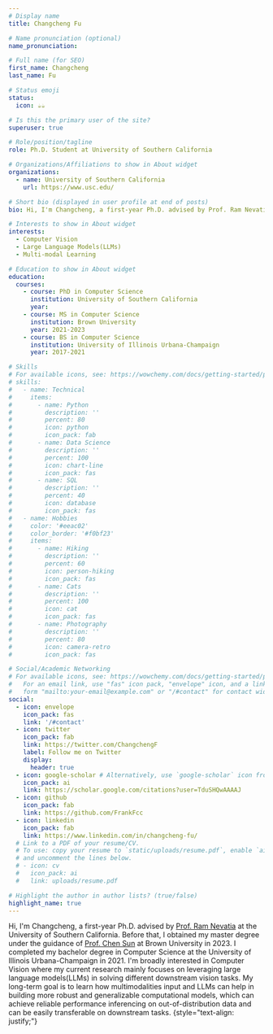 ```yaml
---
# Display name
title: Changcheng Fu

# Name pronunciation (optional)
name_pronunciation: 

# Full name (for SEO)
first_name: Changcheng
last_name: Fu

# Status emoji
status:
  icon: ☕️☕️

# Is this the primary user of the site?
superuser: true

# Role/position/tagline
role: Ph.D. Student at University of Southern California

# Organizations/Affiliations to show in About widget
organizations:
  - name: University of Southern California
    url: https://www.usc.edu/

# Short bio (displayed in user profile at end of posts)
bio: Hi, I'm Changcheng, a first-year Ph.D. advised by Prof. Ram Nevatia at the University of Southern California. I'm broadly interested in Computer Vision where my current research mainly focuses on leveraging large language models(LLMs) in solving different downstream vision tasks. My long-term goal is to learn how multimodalities input and LLMs can help in building more robust and generalizable computational models, which can achieve reliable performance inferencing on out-of-distribution data and can be easily transferable on downstream tasks.

# Interests to show in About widget
interests:
  - Computer Vision
  - Large Language Models(LLMs)
  - Multi-modal Learning

# Education to show in About widget
education:
  courses:
    - course: PhD in Computer Science
      institution: University of Southern California
      year: 
    - course: MS in Computer Science
      institution: Brown University
      year: 2021-2023
    - course: BS in Computer Science
      institution: University of Illinois Urbana-Champaign
      year: 2017-2021

# Skills
# For available icons, see: https://wowchemy.com/docs/getting-started/page-builder/#icons
# skills:
#   - name: Technical
#     items:
#       - name: Python
#         description: ''
#         percent: 80
#         icon: python
#         icon_pack: fab
#       - name: Data Science
#         description: ''
#         percent: 100
#         icon: chart-line
#         icon_pack: fas
#       - name: SQL
#         description: ''
#         percent: 40
#         icon: database
#         icon_pack: fas
#   - name: Hobbies
#     color: '#eeac02'
#     color_border: '#f0bf23'
#     items:
#       - name: Hiking
#         description: ''
#         percent: 60
#         icon: person-hiking
#         icon_pack: fas
#       - name: Cats
#         description: ''
#         percent: 100
#         icon: cat
#         icon_pack: fas
#       - name: Photography
#         description: ''
#         percent: 80
#         icon: camera-retro
#         icon_pack: fas

# Social/Academic Networking
# For available icons, see: https://wowchemy.com/docs/getting-started/page-builder/#icons
#   For an email link, use "fas" icon pack, "envelope" icon, and a link in the
#   form "mailto:your-email@example.com" or "/#contact" for contact widget.
social:
  - icon: envelope
    icon_pack: fas
    link: '/#contact'
  - icon: twitter
    icon_pack: fab
    link: https://twitter.com/ChangchengF
    label: Follow me on Twitter
    display:
      header: true
  - icon: google-scholar # Alternatively, use `google-scholar` icon from `ai` icon pack
    icon_pack: ai
    link: https://scholar.google.com/citations?user=TduSHQwAAAAJ
  - icon: github
    icon_pack: fab
    link: https://github.com/FrankFcc
  - icon: linkedin
    icon_pack: fab
    link: https://www.linkedin.com/in/changcheng-fu/
  # Link to a PDF of your resume/CV.
  # To use: copy your resume to `static/uploads/resume.pdf`, enable `ai` icons in `params.yaml`,
  # and uncomment the lines below.
  # - icon: cv
  #   icon_pack: ai
  #   link: uploads/resume.pdf

# Highlight the author in author lists? (true/false)
highlight_name: true
---
```


Hi, I'm Changcheng, a first-year Ph.D. advised by <a href="https://sites.usc.edu/iris-cvlab/professor-ram-nevatia/">Prof. Ram Nevatia</a> at the University of Southern California. Before that, I obtained my master degree under the guidance of <a href="https://chensun.me/index.html">Prof. Chen Sun</a> at Brown University in 2023. I completed my bachelor degree in Computer Science at the University of Illinois Urbana-Champaign in 2021. I'm broadly interested in Computer Vision where my current research mainly focuses on leveraging large language models(LLMs) in solving different downstream vision tasks. My long-term goal is to learn how multimodalities input and LLMs can help in building more robust and generalizable computational models, which can achieve reliable performance inferencing on out-of-distribution data and can be easily transferable on downstream tasks.
{style="text-align: justify;"}

